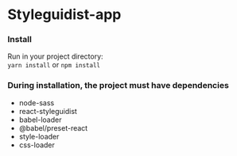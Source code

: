 # Styleguidist-app

### Install

Run in your project directory:  
`yarn install` or `npm install`

### During installation, the project must have dependencies

-   node-sass
-   react-styleguidist
-   babel-loader
-   @babel/preset-react
-   style-loader
-   css-loader
